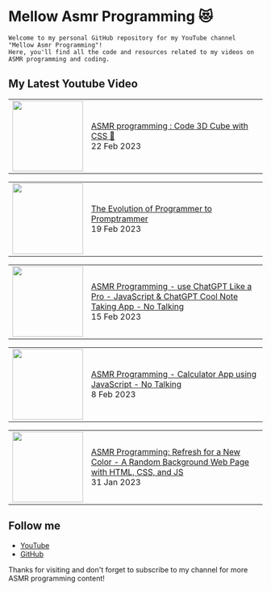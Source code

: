 # Mellow Asmr Programming 😻
```
Welcome to my personal GitHub repository for my YouTube channel "Mellow Asmr Programming"!
Here, you'll find all the code and resources related to my videos on ASMR programming and coding.
```

## My Latest Youtube Video

<!-- BLOG-POST-LIST:START --><table><tr><td><a href="https://www.youtube.com/watch?v=008DerDEjp8"><img width="140px" src="https://i.ytimg.com/vi/008DerDEjp8/mqdefault.jpg"></a></td>
<td><a href="https://www.youtube.com/watch?v=008DerDEjp8">ASMR programming : Code 3D Cube with CSS 🧊</a><br/>22 Feb 2023</td></tr></table>
<table><tr><td><a href="https://www.youtube.com/watch?v=Jo-mTB9EHi0"><img width="140px" src="https://i.ytimg.com/vi/Jo-mTB9EHi0/mqdefault.jpg"></a></td>
<td><a href="https://www.youtube.com/watch?v=Jo-mTB9EHi0">The Evolution of Programmer to Promptrammer</a><br/>19 Feb 2023</td></tr></table>
<table><tr><td><a href="https://www.youtube.com/watch?v=O1-H0et5ucc"><img width="140px" src="https://i.ytimg.com/vi/O1-H0et5ucc/mqdefault.jpg"></a></td>
<td><a href="https://www.youtube.com/watch?v=O1-H0et5ucc">ASMR Programming - use ChatGPT Like a Pro - JavaScript &amp; ChatGPT Cool Note Taking App - No Talking</a><br/>15 Feb 2023</td></tr></table>
<table><tr><td><a href="https://www.youtube.com/watch?v=EIk0RSiV9Ys"><img width="140px" src="https://i.ytimg.com/vi/EIk0RSiV9Ys/mqdefault.jpg"></a></td>
<td><a href="https://www.youtube.com/watch?v=EIk0RSiV9Ys">ASMR Programming - Calculator App using JavaScript - No Talking</a><br/>8 Feb 2023</td></tr></table>
<table><tr><td><a href="https://www.youtube.com/watch?v=EJCY4g86tf4"><img width="140px" src="https://i.ytimg.com/vi/EJCY4g86tf4/mqdefault.jpg"></a></td>
<td><a href="https://www.youtube.com/watch?v=EJCY4g86tf4">ASMR Programming: Refresh for a New Color - A Random Background Web Page with HTML, CSS, and JS</a><br/>31 Jan 2023</td></tr></table>
<!-- BLOG-POST-LIST:END -->

## Follow me

- [YouTube](https://www.youtube.com/@MellowAsmrProgramming)
- [GitHub](https://github.com/Mellow-Programming)

Thanks for visiting and don't forget to subscribe to my channel for more ASMR programming content!
